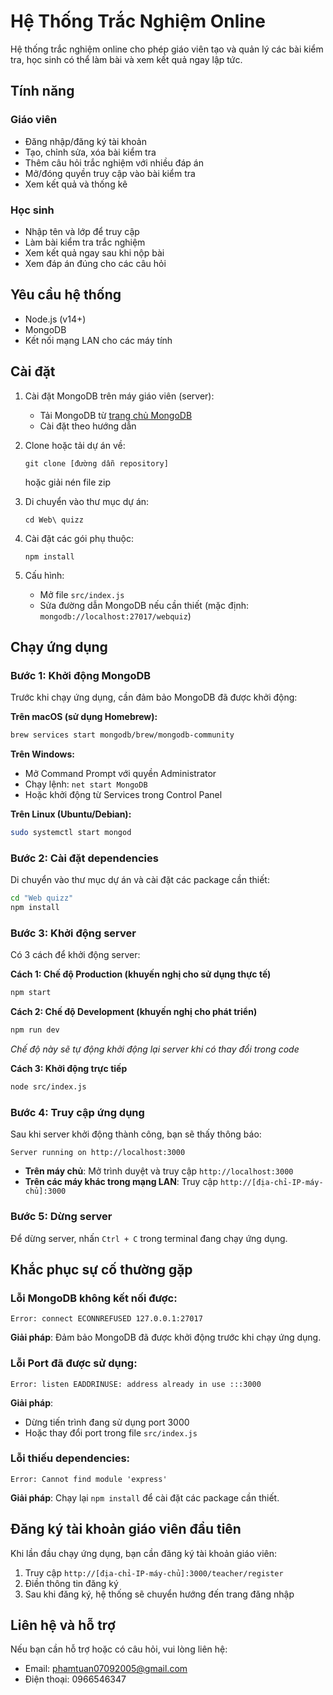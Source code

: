 # Hệ Thống Trắc Nghiệm Online

Hệ thống trắc nghiệm online cho phép giáo viên tạo và quản lý các bài kiểm tra, học sinh có thể làm bài và xem kết quả ngay lập tức.

## Tính năng

### Giáo viên
- Đăng nhập/đăng ký tài khoản
- Tạo, chỉnh sửa, xóa bài kiểm tra
- Thêm câu hỏi trắc nghiệm với nhiều đáp án
- Mở/đóng quyền truy cập vào bài kiểm tra
- Xem kết quả và thống kê

### Học sinh
- Nhập tên và lớp để truy cập
- Làm bài kiểm tra trắc nghiệm
- Xem kết quả ngay sau khi nộp bài
- Xem đáp án đúng cho các câu hỏi

## Yêu cầu hệ thống

- Node.js (v14+)
- MongoDB
- Kết nối mạng LAN cho các máy tính

## Cài đặt

1. Cài đặt MongoDB trên máy giáo viên (server):
   - Tải MongoDB từ [trang chủ MongoDB](https://www.mongodb.com/try/download/community)
   - Cài đặt theo hướng dẫn

2. Clone hoặc tải dự án về:
   ```
   git clone [đường dẫn repository]
   ```
   hoặc giải nén file zip

3. Di chuyển vào thư mục dự án:
   ```
   cd Web\ quizz
   ```

4. Cài đặt các gói phụ thuộc:
   ```
   npm install
   ```

5. Cấu hình:
   - Mở file `src/index.js`
   - Sửa đường dẫn MongoDB nếu cần thiết (mặc định: `mongodb://localhost:27017/webquiz`)

## Chạy ứng dụng

### Bước 1: Khởi động MongoDB
Trước khi chạy ứng dụng, cần đảm bảo MongoDB đã được khởi động:

**Trên macOS (sử dụng Homebrew):**
```bash
brew services start mongodb/brew/mongodb-community
```

**Trên Windows:**
- Mở Command Prompt với quyền Administrator
- Chạy lệnh: `net start MongoDB`
- Hoặc khởi động từ Services trong Control Panel

**Trên Linux (Ubuntu/Debian):**
```bash
sudo systemctl start mongod
```

### Bước 2: Cài đặt dependencies
Di chuyển vào thư mục dự án và cài đặt các package cần thiết:
```bash
cd "Web quizz"
npm install
```

### Bước 3: Khởi động server
Có 3 cách để khởi động server:

**Cách 1: Chế độ Production (khuyến nghị cho sử dụng thực tế)**
```bash
npm start
```

**Cách 2: Chế độ Development (khuyến nghị cho phát triển)**
```bash
npm run dev
```
*Chế độ này sẽ tự động khởi động lại server khi có thay đổi trong code*

**Cách 3: Khởi động trực tiếp**
```bash
node src/index.js
```

### Bước 4: Truy cập ứng dụng
Sau khi server khởi động thành công, bạn sẽ thấy thông báo:
```
Server running on http://localhost:3000
```

- **Trên máy chủ**: Mở trình duyệt và truy cập `http://localhost:3000`
- **Trên các máy khác trong mạng LAN**: Truy cập `http://[địa-chỉ-IP-máy-chủ]:3000`

### Bước 5: Dừng server
Để dừng server, nhấn `Ctrl + C` trong terminal đang chạy ứng dụng.

## Khắc phục sự cố thường gặp

### Lỗi MongoDB không kết nối được:
```
Error: connect ECONNREFUSED 127.0.0.1:27017
```
**Giải pháp**: Đảm bảo MongoDB đã được khởi động trước khi chạy ứng dụng.

### Lỗi Port đã được sử dụng:
```
Error: listen EADDRINUSE: address already in use :::3000
```
**Giải pháp**: 
- Dừng tiến trình đang sử dụng port 3000
- Hoặc thay đổi port trong file `src/index.js`

### Lỗi thiếu dependencies:
```
Error: Cannot find module 'express'
```
**Giải pháp**: Chạy lại `npm install` để cài đặt các package cần thiết.

## Đăng ký tài khoản giáo viên đầu tiên

Khi lần đầu chạy ứng dụng, bạn cần đăng ký tài khoản giáo viên:

1. Truy cập `http://[địa-chỉ-IP-máy-chủ]:3000/teacher/register`
2. Điền thông tin đăng ký
3. Sau khi đăng ký, hệ thống sẽ chuyển hướng đến trang đăng nhập

## Liên hệ và hỗ trợ

Nếu bạn cần hỗ trợ hoặc có câu hỏi, vui lòng liên hệ:
- Email: phamtuan07092005@gmail.com
- Điện thoại: 0966546347